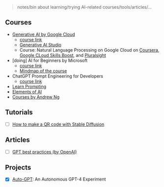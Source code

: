 > notes/bin about learning/trying AI-related courses/tools/articles/...

## Courses

- [Generative AI by Google Cloud](./generative-ai-google-cloud/README.md)
  - [course link](https://www.cloudskillsboost.google/journeys/118)
  - [Generative AI Studio](https://cloud.google.com/generative-ai-studio)
  - Course: Natural Language Processing on Google Cloud on [Coursera](https://www.coursera.org/learn/sequence-models-tensorflow-gcp), [Google CLoud Skills Boost](https://www.cloudskillsboost.google/course_templates/40), and [Pluralsight](https://www.pluralsight.com/courses/natural-language-processing-google-cloud)
- [doing] AI for Beginners by Microsoft
  - [course link](https://microsoft.github.io/AI-For-Beginners/)
  - [Mindmap of the course](http://soshnikov.com/courses/ai-for-beginners/mindmap.html)
- ChatGPT Prompt Engineering for Developers
  - [course link](https://www.deeplearning.ai/short-courses/chatgpt-prompt-engineering-for-developers/)
- [Learn Prompting](https://learnprompting.org/)
- [Elements of AI](https://www.elementsofai.com/)
- [Courses by Andrew Ng](https://www.deeplearning.ai/)

## Tutorials

- [ ] [How to make a QR code with Stable Diffusion](https://stable-diffusion-art.com/qr-code/)

## Articles

- [ ] [GPT best practices (by OpenAI)](https://platform.openai.com/docs/guides/gpt-best-practices/gpt-best-practices)


## Projects

- [x] [Auto-GPT](./Auto-GPT/README.md): An Autonomous GPT-4 Experiment
